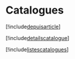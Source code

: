 # Catalogues

[!include[depuisarticle](catalogues.depuisarticle.autogen.md)]

[!include[detailscatalogue](catalogues.detailscatalogue.autogen.md)]

[!include[listescatalogues](catalogues.listescatalogues.autogen.md)]



